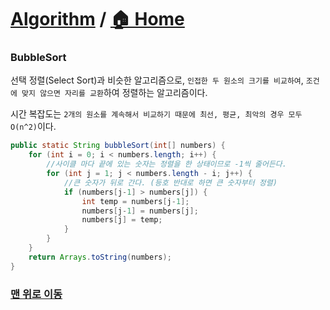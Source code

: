 # [Algorithm](https://github.com/hyojaekim/TIL/tree/master/Algorithm) / [🏠 Home](https://github.com/hyojaekim/TIL)

### BubbleSort

선택 정렬(Select Sort)과 비슷한 알고리즘으로, `인접한 두 원소의 크기를 비교하여`, `조건에 맞지 않으면 자리를 교환`하여 정렬하는 알고리즘이다.

시간 복잡도는 `2개의 원소를 계속해서 비교하기 때문에 최선, 평균, 최악의 경우 모두 O(n^2)`이다.

```java
public static String bubbleSort(int[] numbers) {
    for (int i = 0; i < numbers.length; i++) {
        //사이클 마다 끝에 있는 숫자는 정렬을 한 상태이므로 -1씩 줄어든다.
        for (int j = 1; j < numbers.length - i; j++) {
            //큰 숫자가 뒤로 간다. (등호 반대로 하면 큰 숫자부터 정렬)
            if (numbers[j-1] > numbers[j]) {
                int temp = numbers[j-1];
                numbers[j-1] = numbers[j];
                numbers[j] = temp;
            }
        }
    }
    return Arrays.toString(numbers);
}
```

### [맨 위로 이동](https://github.com/hyojaekim/TIL/blob/master/Algorithm/bubble-sort.md#algorithm---home)
